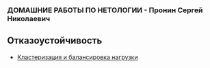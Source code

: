 ### ДОМАШНИЕ РАБОТЫ ПО НЕТОЛОГИИ - Пронин Сергей Николаевич

## Отказоустойчивость
- [Кластеризация и балансировка нагрузки](sflt-homeworks/sflt-2.md)